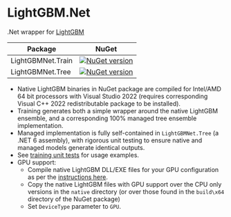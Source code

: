 # LightGBM.Net
.Net wrapper for [LightGBM](https://github.com/Microsoft/LightGBM/)

|Package|NuGet|
|---|---|
|LightGBMNet.Train|[![NuGet version](https://img.shields.io/nuget/v/LightGBMNet.Train.svg)](https://www.nuget.org/packages/LightGBMNet.Train)|
|LightGBMNet.Tree|[![NuGet version](https://img.shields.io/nuget/v/LightGBMNet.Tree.svg)](https://www.nuget.org/packages/LightGBMNet.Tree)|

* Native LightGBM binaries in NuGet package are compiled for Intel/AMD 64 bit processors with Visual Studio 2022 (requires corresponding Visual C++ 2022 redistributable package to be installed).
* Training generates both a simple wrapper around the native LightGBM ensemble, and a corresponding 100% managed tree ensemble implementation.
* Managed implementation is fully self-contained in `LightGBMNet.Tree` (a .NET 6 assembly), with rigorous unit testing to ensure native and managed models generate identical outputs.
* See [training unit tests](https://github.com/rca22/LightGBM.Net/blob/master/LightGBMNet.Test/TrainerTest.cs) for usage examples.
* GPU support:
    * Compile native LightGBM DLL/EXE files for your GPU configuration as per the [instructions here](https://lightgbm.readthedocs.io/en/latest/Installation-Guide.html#build-gpu-version).
    * Copy the native LightGBM files with GPU support over the CPU only versions in the `native` directory (or over those found in the `build\x64` directory of the NuGet package)
    * Set `DeviceType` parameter to `GPU`.
